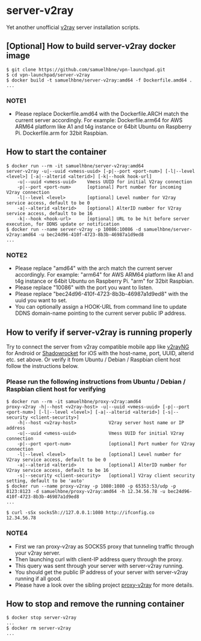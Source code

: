 # server-v2ray

Yet another unofficial [v2ray](https://github.com/v2ray) server installation scripts.

## [Optional] How to build server-v2ray docker image

```shell
$ git clone https://github.com/samuelhbne/vpn-launchpad.git
$ cd vpn-launchpad/server-v2ray
$ docker build -t samuelhbne/server-v2ray:amd64 -f Dockerfile.amd64 .
...
```

### NOTE1

- Please replace Dockerfile.amd64 with the Dockerfile.ARCH match the current server accordingly. For example: Dockerfile.arm64 for AWS ARM64 platform like A1 and t4g instance or 64bit Ubuntu on Raspberry Pi. Dockerfile.arm for 32bit Raspbian.

## How to start the container

```shell
$ docker run --rm -it samuelhbne/server-v2ray:amd64
server-v2ray -u|--uuid <vmess-uuid> [-p|--port <port-num>] [-l|--level <level>] [-a|--alterid <alterid>] [-k|--hook hook-url]
    -u|--uuid <vmess-uuid>    Vmess UUID for initial V2ray connection
    -p|--port <port-num>      [optional] Port number for incoming V2ray connection
    -l|--level <level>        [optional] Level number for V2ray service access, default to be 0
    -a|--alterid <alterid>    [optional] AlterID number for V2ray service access, default to be 16
    -k|--hook <hook-url>      [optional] URL to be hit before server execution, for DDNS update or notification
$ docker run --name server-v2ray -p 10086:10086 -d samuelhbne/server-v2ray:amd64 -u bec24d96-410f-4723-8b3b-46987a1d9ed8
...
```

### NOTE2

- Please replace "amd64" with the arch match the current server accordingly. For example: "arm64" for AWS ARM64 platform like A1 and t4g instance or 64bit Ubuntu on Raspberry Pi. "arm" for 32bit Raspbian.
- Please replace "10086" with the port you want to listen.
- Please replace "bec24d96-410f-4723-8b3b-46987a1d9ed8" with the uuid you want to set.
- You can optionally assign a HOOK-URL from command line to update DDNS domain-name pointing to the current server public IP address.

## How to verify if server-v2ray is running properly

Try to connect the server from v2ray compatible mobile app like [v2rayNG](https://github.com/2dust/v2rayNG) for Android or [Shadowrocket](https://apps.apple.com/us/app/shadowrocket/id932747118) for iOS with the host-name, port, UUID, alterid etc. set above. Or verify it from Ubuntu / Debian / Raspbian client host follow the instructions below.

### Please run the following instructions from Ubuntu / Debian / Raspbian client host for verifying

```shell
$ docker run --rm -it samuelhbne/proxy-v2ray:amd64
proxy-v2ray -h|--host <v2ray-host> -u|--uuid <vmess-uuid> [-p|--port <port-num>] [-l|--level <level>] [-a|--alterid <alterid>] [-s|--security <client-security>]
    -h|--host <v2ray-host>            V2ray server host name or IP address
    -u|--uuid <vmess-uuid>            Vmess UUID for initial V2ray connection
    -p|--port <port-num>              [optional] Port number for V2ray connection
    -l|--level <level>                [optional] Level number for V2ray service access, default to be 0
    -a|--alterid <alterid>            [optional] AlterID number for V2ray service access, default to be 16
    -s|--security <client-security>   [optional] V2ray client security setting, default to be 'auto'
$ docker run --name proxy-v2ray -p 1080:1080 -p 65353:53/udp -p 8123:8123 -d samuelhbne/proxy-v2ray:amd64 -h 12.34.56.78 -u bec24d96-410f-4723-8b3b-46987a1d9ed8
...

$ curl -sSx socks5h://127.0.0.1:1080 http://ifconfig.co
12.34.56.78
```

### NOTE4

- First we ran proxy-v2ray as SOCKS5 proxy that tunneling traffic through your v2ray server.
- Then launching curl with client-IP address query through the proxy.
- This query was sent through your server with server-v2ray running.
- You should get the public IP address of your server with server-v2ray running if all good.
- Please have a look over the sibling project [proxy-v2ray](https://github.com/samuelhbne/vpn-launchpad/tree/master/proxy-v2ray) for more details.

## How to stop and remove the running container

```shell
$ docker stop server-v2ray
...
$ docker rm server-v2ray
...
```
